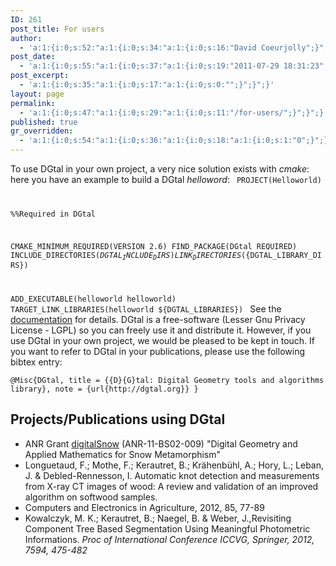 ```yaml
---
ID: 261
post_title: For users
author:
  - 'a:1:{i:0;s:52:"a:1:{i:0;s:34:"a:1:{i:0;s:16:"David Coeurjolly";}";}";}'
post_date:
  - 'a:1:{i:0;s:55:"a:1:{i:0;s:37:"a:1:{i:0;s:19:"2011-07-29 18:31:23";}";}";}'
post_excerpt:
  - 'a:1:{i:0;s:35:"a:1:{i:0;s:17:"a:1:{i:0;s:0:"";}";}";}'
layout: page
permalink:
  - 'a:1:{i:0;s:47:"a:1:{i:0;s:29:"a:1:{i:0;s:11:"/for-users/";}";}";}'
published: true
gr_overridden:
  - 'a:1:{i:0;s:54:"a:1:{i:0;s:36:"a:1:{i:0;s:18:"a:1:{i:0;s:1:"0";}";}";}";}'
---
```

To use DGtal in your own project, a very nice solution exists with *cmake*: here you have an example to build a DGtal *helloword*: <code lang="cmake">
PROJECT(Helloworld)

%%Required in DGtal

CMAKE_MINIMUM_REQUIRED(VERSION 2.6)
FIND_PACKAGE(DGtal REQUIRED)
INCLUDE_DIRECTORIES(${DGTAL_INCLUDE_DIRS})
LINK_DIRECTORIES(${DGTAL_LIBRARY_DIRS})

ADD_EXECUTABLE(helloworld helloworld)
TARGET_LINK_LIBRARIES(helloworld ${DGTAL_LIBRARIES})
</code> 
See the [documentation][1] for details. DGtal is a free-software (Lesser Gnu Privacy License - LGPL) so you can freely use it and distribute it. However, if you use DGtal in your own project, we would be pleased to be kept in touch. If you want to refer to DGtal in your publications, please use the following bibtex entry:

`@Misc{DGtal,
title = {{D}{G}tal: Digital Geometry tools and algorithms library},
note = {url{http://dgtal.org}}
}`

## Projects/Publications using DGtal

*   ANR Grant [digitalSnow][2] (ANR-11-BS02-009) "Digital Geometry and Applied Mathematics for Snow Metamorphism"
*   Longuetaud, F.; Mothe, F.; Kerautret, B.; Krähenbühl, A.; Hory, L.; Leban, J. & Debled-Rennesson, I. Automatic knot detection and measurements from X-ray CT images of wood: A review and validation of an improved algorithm on softwood samples.
*   Computers and Electronics in Agriculture, 2012, 85, 77-89
*   Kowalczyk, M. K.; Kerautret, B.; Naegel, B. & Weber, J.,Revisiting Component Tree Based Segmentation Using Meaningful Photometric Informations. *Proc of International Conference ICCVG, Springer, 2012, 7594, 475-482*

 [1]: http://dgtal.org/doc/stable/moduleHowToUseDGtal.html
 [2]: http://liris.cnrs.fr/dsnow